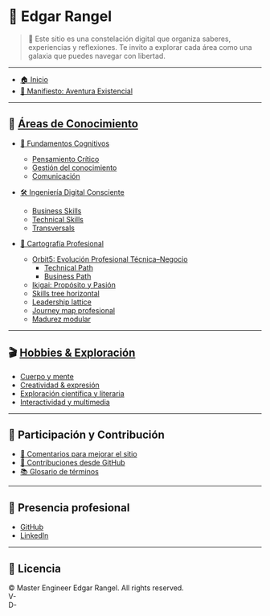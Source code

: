# 🧠 Edgar Rangel <!-- {docsify-ignore} -->

> 🌌 Este sitio es una constelación digital que organiza saberes, experiencias y reflexiones. Te invito a explorar cada área como una galaxia que puedes navegar con libertad.

---

- [🏠 Inicio](/README.md "Presentación general")
- [📘 Manifiesto: Aventura Existencial](/manifiesto "Fundamento filosófico")

---

## 🔎 [Áreas de Conocimiento](/skills/README.md) <!-- {docsify-ignore} -->

- [🧩 Fundamentos Cognitivos](/skills/essential/README.md)
  - [Pensamiento Crítico](/skills/essential/critical-thinking/README.md)
  - [Gestión del conocimiento](/skills/essential/knowledge/README.md)
  - [Comunicación](/skills/essential/comunication/README.md)

- [🛠️ Ingeniería Digital Consciente](/skills/hard/README.md)
  - [Business Skills](/skills/hard/business/README.md)
  - [Technical Skills](/skills/hard/technical/README.md)
  - [Transversals](/skills/hard/transversal/README.md)

- [🧭 Cartografía Profesional](/skills/essential/career-path/README.md)
  - [Orbit5: Evolución Profesional Técnica–Negocio](/skills/essential/career-path/orbit5.md)
    - [Technical Path](/skills/essential/career-path/tech/README.md)
    - [Business Path](/skills/essential/career-path/business/README.md)
  - [Ikigai: Propósito y Pasión](/skills/essential/career-path/ikigai.md)
  - [Skills tree horizontal](/skills/essential/career-path/skills-tree-horizontal.md)
  - [Leadership lattice](/skills/essential/career-path/leadership-lattice.md)
  - [Journey map profesional](/skills/essential/career-path/journey-map.md)
  - [Madurez modular](/skills/essential/career-path/maturity-modular.md)

---

## 🎬 [Hobbies & Exploración](/hobbies/README.md) <!-- {docsify-ignore} -->

- [Cuerpo y mente](/hobbies/cuerpo-mente/README.md)
- [Creatividad & expresión](/hobbies/creativity/README.md)
- [Exploración científica y literaria](/hobbies/exploración/README.md)
- [Interactividad y multimedia](/hobbies/interactividad/README.md)

---

## 💬 Participación y Contribución <!-- {docsify-ignore} -->

- [📨 Comentarios para mejorar el sitio](/others/feedback.md "Formulario amigable para sugerencias")
- [🐛 Contribuciones desde GitHub](https://github.com/EdgarRangelInnovate/EdgarRangelInnovate/issues/new/choose "Reporta errores, añade ideas o artículos")
- [📚 Glosario de términos](/others/glossary.md "Conceptos clave")

---

## 👤 Presencia profesional <!-- {docsify-ignore} -->

- [GitHub](https://github.com/EdgarRangelInnovate)
- [LinkedIn](https://www.linkedin.com/in/edgar-rangel-moreno-innovate/)

---

## 🧾 Licencia <!-- {docsify-ignore} -->

<!-- markdownlint-disable MD033 -->
© <span id="current-year"></span> Master Engineer Edgar Rangel. All rights reserved.  
V-<span id="project-version"></span>  
D-<span id="last-update"></span>
